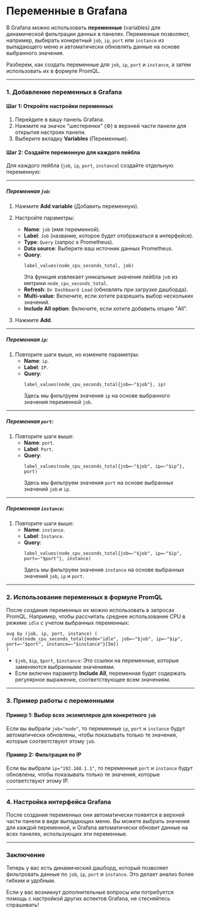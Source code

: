 # Переменные в Grafana

В Grafana можно использовать **переменные** (variables) для динамической фильтрации данных в панелях. Переменные позволяют, например, выбирать конкретный `job`, `ip`, `port` или `instance` из выпадающего меню и автоматически обновлять данные на основе выбранного значения.

Разберем, как создать переменные для `job`, `ip`, `port` и `instance`, а затем использовать их в формуле PromQL.

---

### 1. **Добавление переменных в Grafana**

#### Шаг 1: Откройте настройки переменных
1. Перейдите в вашу панель Grafana.
2. Нажмите на значок "шестеренки" (⚙️) в верхней части панели для открытия настроек панели.
3. Выберите вкладку **Variables** (Переменные).

#### Шаг 2: Создайте переменную для каждого лейбла

Для каждого лейбла (`job`, `ip`, `port`, `instance`) создайте отдельную переменную:

---

##### **Переменная `job`:**
1. Нажмите **Add variable** (Добавить переменную).
2. Настройте параметры:
   - **Name**: `job` (имя переменной).
   - **Label**: `Job` (название, которое будет отображаться в интерфейсе).
   - **Type**: `Query` (запрос к Prometheus).
   - **Data source**: Выберите ваш источник данных Prometheus.
   - **Query**:  
     ```promql
     label_values(node_cpu_seconds_total, job)
     ```
     Эта функция извлекает уникальные значения лейбла `job` из метрики `node_cpu_seconds_total`.
   - **Refresh**: `On Dashboard Load` (обновлять при загрузке дашборда).
   - **Multi-value**: Включите, если хотите разрешить выбор нескольких значений.
   - **Include All option**: Включите, если хотите добавить опцию "All".

3. Нажмите **Add**.

---

##### **Переменная `ip`:**
1. Повторите шаги выше, но измените параметры:
   - **Name**: `ip`.
   - **Label**: `IP`.
   - **Query**:  
     ```promql
     label_values(node_cpu_seconds_total{job=~"$job"}, ip)
     ```
     Здесь мы фильтруем значения `ip` на основе выбранного значения переменной `job`.

---

##### **Переменная `port`:**
1. Повторите шаги выше:
   - **Name**: `port`.
   - **Label**: `Port`.
   - **Query**:  
     ```promql
     label_values(node_cpu_seconds_total{job=~"$job", ip=~"$ip"}, port)
     ```
     Здесь мы фильтруем значения `port` на основе выбранных значений `job` и `ip`.

---

##### **Переменная `instance`:**
1. Повторите шаги выше:
   - **Name**: `instance`.
   - **Label**: `Instance`.
   - **Query**:  
     ```promql
     label_values(node_cpu_seconds_total{job=~"$job", ip=~"$ip", port=~"$port"}, instance)
     ```
     Здесь мы фильтруем значения `instance` на основе выбранных значений `job`, `ip` и `port`.

---

### 2. **Использование переменных в формуле PromQL**

После создания переменных их можно использовать в запросах PromQL. Например, чтобы рассчитать среднее использование CPU в режиме `idle` с учетом выбранных переменных:

```promql
avg by (job, ip, port, instance) (
  rate(node_cpu_seconds_total{mode="idle", job=~"$job", ip=~"$ip", port=~"$port", instance=~"$instance"}[5m])
)
```

- `$job`, `$ip`, `$port`, `$instance`: Это ссылки на переменные, которые заменяются выбранными значениями.
- Если включен параметр **Include All**, переменная будет содержать регулярное выражение, соответствующее всем значениям.

---

### 3. **Пример работы с переменными**

#### Пример 1: Выбор всех экземпляров для конкретного `job`
Если вы выбрали `job="node"`, то переменные `ip`, `port` и `instance` будут автоматически обновлены, чтобы показывать только те значения, которые соответствуют этому `job`.

#### Пример 2: Фильтрация по IP
Если вы выбрали `ip="192.168.1.1"`, то переменные `port` и `instance` будут обновлены, чтобы показывать только те значения, которые соответствуют этому IP.

---

### 4. **Настройка интерфейса Grafana**

После создания переменных они автоматически появятся в верхней части панели в виде выпадающих меню. Вы можете выбрать значения для каждой переменной, и Grafana автоматически обновит данные на всех панелях, использующих эти переменные.

---

### Заключение

Теперь у вас есть динамический дашборд, который позволяет фильтровать данные по `job`, `ip`, `port` и `instance`. Это делает анализ более гибким и удобным. 

Если у вас возникнут дополнительные вопросы или потребуется помощь с настройкой других аспектов Grafana, не стесняйтесь спрашивать!
